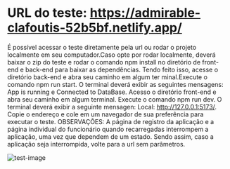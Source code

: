 # URL do teste: https://admirable-clafoutis-52b5bf.netlify.app/
É possível acessar o teste diretamente pela url ou rodar o projeto localmente em seu computador.Caso opte por rodar localmente, deverá baixar o zip do teste e rodar
o comando npm install no diretório de front-end e back-end para baixar as dependências. Tendo feito isso, acesse o diretório back-end e abra seu caminho em algum ter
minal.Execute o comando npm run start. O terminal deverá exibir as seguintes mensagens: App is running e Connected to DataBase. Acesso o diretório front-end e abra 
seu caminho em algum terminal. Execute o comando npm run dev. O terminal deverá exibir a seguinte mensagen: Local: http://127.0.0.1:5173/. Copie o endereço e cole
em um navegador de sua preferência para executar o teste.
OBSERVAÇÕES: A página de registro da aplicação e a página individual do funcionário quando recarregadas interrompem a aplicação, uma vez que dependem de um estado.
Sendo assim, caso a aplicação seja interrompida, volte para a url sem parâmetros.

![test-image](https://user-images.githubusercontent.com/106111153/201717166-7acbe3a9-67ae-43e4-8172-606f23a3904b.png) 


